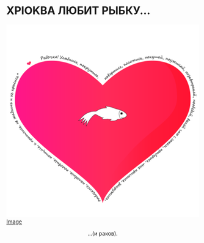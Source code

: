 # XPIOKBA ЛЮБИТ РЫБКУ...
![Image](сердечко-стена.png)
[Image](сердечко-стена.png)
<center>...(и раков).</center>
